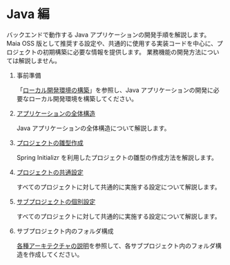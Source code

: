 # Java 編

バックエンドで動作する Java アプリケーションの開発手順を解説します。
Maia OSS 版として推奨する設定や、共通的に使用する実装コードを中心に、プロジェクトの初期構築に必要な情報を提供します。
業務機能の開発方法については解説しません。

1. 事前準備

    「[ローカル開発環境の構築](../../how-to-develop/local-environment/index.md)」を参照し、Java アプリケーションの開発に必要なローカル開発環境を構築してください。

1. [アプリケーションの全体構造](./application-structure.md)

    Java アプリケーションの全体構造について解説します。

1. [プロジェクトの雛型作成](./create-project.md)

    Spring Initializr を利用したプロジェクトの雛型の作成方法を解説します。

1. [プロジェクトの共通設定](./common-project-settings.md)

    すべてのプロジェクトに対して共通的に実施する設定について解説します。

1. [サブプロジェクトの個別設定](./subproject-settings.md)

    すべてのプロジェクトに対して共通的に実施する設定について解説します。

1. サブプロジェクト内のフォルダ構成

    [各種アーキテクチャの説明](../../../app-architecture/index.md)を参照して、各サブプロジェクト内のフォルダ構造を作成してください。
